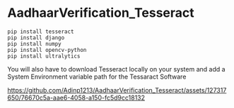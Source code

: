 # AadhaarVerification_Tesseract

```
pip install tesseract
pip install django
pip install numpy
pip install opencv-python
pip install ultralytics
```
You will also have to download Tesseract locally on your system and add a System Environment variable path for the Tessaract Software

https://github.com/Adinp1213/AadhaarVerification_Tesseract/assets/127317650/76670c5a-aae6-4058-a150-fc5d9cc18132

